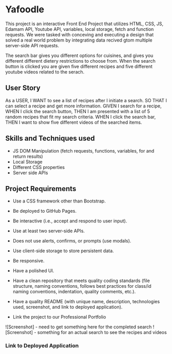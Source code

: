 # Yafoodle

This project is an interactive Front End Project that utilizes HTML, CSS, JS, Edamam API, Youtube API, variables, local storage, fetch and function requests. 
We were tasked with conceving and executing a design that solved a real world problem by integrating data recived gtom multiple server-side API requests. 

The search bar gives you different options for cuisines, and gives you different different dietery restrictions to choose from. When the search button is clicked you are given five different recipes and five different youtube videos related to the serach.


## User Story

As a USER,
I WANT to see a list of recipes after I initiate a search.
SO THAT I can select a recipe and get more information.
GIVEN I search for a recipe,
WHEN I click the search button,
THEN I am presented with a list of 5 random recipes that fit my search criteria.
WHEN I click the search bar,
THEN I want to show five different videos of the searched items.

## Skills and Techniques used

 - JS DOM Manipulation (fetch requests, functions, variables, for and return results)
 - Local Storage
 - Different CSS properties
 - Server side APIs

 ## Project Requirements

- Use a CSS framework other than Bootstrap.

- Be deployed to GitHub Pages.

- Be interactive (i.e., accept and respond to user input).

- Use at least two server-side APIs.

- Does not use alerts, confirms, or prompts (use modals).

- Use client-side storage to store persistent data.

- Be responsive.

- Have a polished UI.

- Have a clean repository that meets quality coding standards (file structure, naming conventions, follows best practices for class/id naming conventions, indentation, quality comments, etc.).

- Have a quality README (with unique name, description, technologies used, screenshot, and link to deployed application).

- Link the project to our Professional Portfolio



![Screenshot] - need to get something here for the completed search
![Screenshot] - something for an actual search to see the recipes and videos

 ### Link to Deployed Application

 